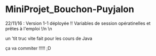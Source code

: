 # MiniProjet_Bouchon-Puyjalon

22/11/16 : Version 1-1 déployée !! Variables de session opératinelles et prêtes à l'emploi !/n \n

un 'tit truc vite fait pour les cours de Java

ça va commiter !!!!! ;D
